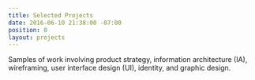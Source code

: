 ```yaml
---
title: Selected Projects
date: 2016-06-10 21:38:00 -07:00
position: 0
layout: projects
---
```


Samples of work involving product strategy, information architecture (IA), wireframing, user interface design (UI), identity, and graphic design.